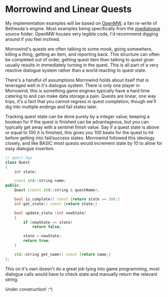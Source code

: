 Morrowind and Linear Quests
===========================

My implementation examples will be based on
[OpenMW](https://github.com/OpenMW/openmw), a fan re-write of Bethesda's engine.
Most examples being specifically from the [mwdialogue](https://github.com/OpenMW/openmw/tree/master/apps/openmw/mwdialogue)
source folder. OpenMW houses very legible code, I'd recommend digging around
if you feel inclined.

Morrowind's quests are often talking to some mook, going somewhere, killing a
thing, getting an item, and reporting back. This structure can often be completed
out of order, getting quest item then talking to quest giver usually results in
immediately turning in the quest. This is all part of a very reactive dialogue
system rather than a world reacting to quest state.

There's a handful of assumptions Morrowind holds about itself that is leveraged
well in it's dialogue system. There is only one player in Morrowind, this is
something game engines typically have a hard time catering to and can make data
storage a pain. Quests are linear, one way trips, it's a fact that you cannot
regress in quest completion; though we'll dig into multiple endings and fail
states later.

Tracking quest state can be done purely by a integer value; keeping a boolean
for if the quest is finished can be advantageous, but you can typically get away
with a sentinel finish value. Say if a quest state is above or equal to 100 it
is finished, this gives you 100 beats for the quest to hit before getting into
fail/success states. Morrowind followed this ideology closely, and like BASIC
most quests would increment state by 10 to allow for easy dialogue insertion.

```cpp
// quest.hpp
class Quest
{
	int state;

	const std::string name;
public:
	Quest (const std::string & questName);

	bool is_complete() const {return state >= 100;}
	int get_state() const {return state;}

	bool update_state (int newState)
	{
		if (newState <= state)
			return false;

		state = newState;
		return true;
	}

	std::string get_name() const {return name;}
};
```

This on it's own doesn't do a great job tying into game programming, most
dialogue calls would have to check state and manually return the relevant string.

Under construction! :^)

<!-- vim: set cc=80: -->
<!-- vim: set spell: -->
